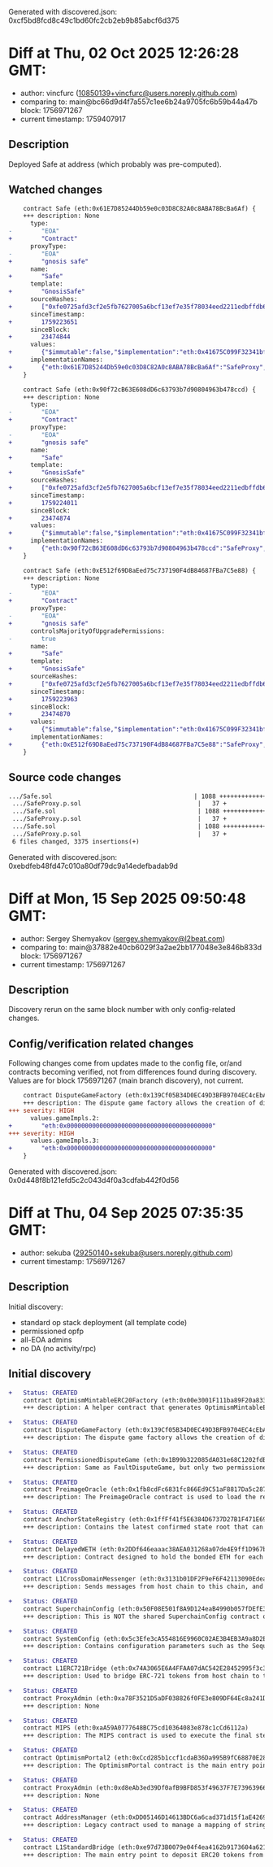 Generated with discovered.json: 0xcf5bd8fcd8c49c1bd60fc2cb2eb9b85abcf6d375

# Diff at Thu, 02 Oct 2025 12:26:28 GMT:

- author: vincfurc (<10850139+vincfurc@users.noreply.github.com>)
- comparing to: main@bc66d9d4f7a557c1ee6b24a9705fc6b59b44a47b block: 1756971267
- current timestamp: 1759407917

## Description

Deployed Safe at address (which probably was pre-computed).

## Watched changes

```diff
    contract Safe (eth:0x61E7D85244Db59e0c03D8C82A0c8ABA78BcBa6Af) {
    +++ description: None
      type:
-        "EOA"
+        "Contract"
      proxyType:
-        "EOA"
+        "gnosis safe"
      name:
+        "Safe"
      template:
+        "GnosisSafe"
      sourceHashes:
+        ["0xfe0725afd3cf2e5fb7627005a6bcf13ef7e35f78034eed2211edbffdb6a9aab5","0x7d388119a66f3eae147d748f86136f073d907d6b36f7e87e9363c4c7a2899a8a"]
      sinceTimestamp:
+        1759223651
      sinceBlock:
+        23474844
      values:
+        {"$immutable":false,"$implementation":"eth:0x41675C099F32341bf84BFc5382aF534df5C7461a","$members":["eth:0xD02AB52D1C7CF31E3f72A007d969D5b80ad113D0","eth:0xf5280A5Ae8c9C8B97B624c8eb4B34B55aBe30e33","eth:0x486792B2D74545C1Aa3614ca0415025983a2f9Dc","eth:0xb9B3e5Aa67136790F1c4980683f39f16eE26E548","eth:0xf95d55523149E37F9ADa9A4828B1f77cA0339830"],"$threshold":2,"domainSeparator":"0x43cb652102be3238c78e02ed9b8e1e665312dbddff7b1f4f98c5c6e59c2f0a67","getChainId":1,"GnosisSafe_modules":[],"multisigThreshold":"2 of 5 (40%)","nonce":1,"VERSION":"1.4.1"}
      implementationNames:
+        {"eth:0x61E7D85244Db59e0c03D8C82A0c8ABA78BcBa6Af":"SafeProxy","eth:0x41675C099F32341bf84BFc5382aF534df5C7461a":"Safe"}
    }
```

```diff
    contract Safe (eth:0x90f72cB63E608dD6c63793b7d90804963b478ccd) {
    +++ description: None
      type:
-        "EOA"
+        "Contract"
      proxyType:
-        "EOA"
+        "gnosis safe"
      name:
+        "Safe"
      template:
+        "GnosisSafe"
      sourceHashes:
+        ["0xfe0725afd3cf2e5fb7627005a6bcf13ef7e35f78034eed2211edbffdb6a9aab5","0x7d388119a66f3eae147d748f86136f073d907d6b36f7e87e9363c4c7a2899a8a"]
      sinceTimestamp:
+        1759224011
      sinceBlock:
+        23474874
      values:
+        {"$immutable":false,"$implementation":"eth:0x41675C099F32341bf84BFc5382aF534df5C7461a","$members":["eth:0xD02AB52D1C7CF31E3f72A007d969D5b80ad113D0","eth:0xf5280A5Ae8c9C8B97B624c8eb4B34B55aBe30e33","eth:0x486792B2D74545C1Aa3614ca0415025983a2f9Dc","eth:0xb9B3e5Aa67136790F1c4980683f39f16eE26E548","eth:0xf95d55523149E37F9ADa9A4828B1f77cA0339830"],"$threshold":2,"domainSeparator":"0xa03fc76cde0d43f928a1476d0f54dce561b638263bf06ae6ab9fb81a07c849fa","getChainId":1,"GnosisSafe_modules":[],"multisigThreshold":"2 of 5 (40%)","nonce":1,"VERSION":"1.4.1"}
      implementationNames:
+        {"eth:0x90f72cB63E608dD6c63793b7d90804963b478ccd":"SafeProxy","eth:0x41675C099F32341bf84BFc5382aF534df5C7461a":"Safe"}
    }
```

```diff
    contract Safe (eth:0xE512f69D8aEed75c737190F4dB84687FBa7C5e88) {
    +++ description: None
      type:
-        "EOA"
+        "Contract"
      proxyType:
-        "EOA"
+        "gnosis safe"
      controlsMajorityOfUpgradePermissions:
-        true
      name:
+        "Safe"
      template:
+        "GnosisSafe"
      sourceHashes:
+        ["0xfe0725afd3cf2e5fb7627005a6bcf13ef7e35f78034eed2211edbffdb6a9aab5","0x7d388119a66f3eae147d748f86136f073d907d6b36f7e87e9363c4c7a2899a8a"]
      sinceTimestamp:
+        1759223963
      sinceBlock:
+        23474870
      values:
+        {"$immutable":false,"$implementation":"eth:0x41675C099F32341bf84BFc5382aF534df5C7461a","$members":["eth:0xD02AB52D1C7CF31E3f72A007d969D5b80ad113D0","eth:0xf5280A5Ae8c9C8B97B624c8eb4B34B55aBe30e33","eth:0x486792B2D74545C1Aa3614ca0415025983a2f9Dc","eth:0xb9B3e5Aa67136790F1c4980683f39f16eE26E548","eth:0xf95d55523149E37F9ADa9A4828B1f77cA0339830"],"$threshold":2,"domainSeparator":"0xee66177d4fcb8445b816cf77dd0262ff9f7b298578a68f07d40ac6b075a2f8b0","getChainId":1,"GnosisSafe_modules":[],"multisigThreshold":"2 of 5 (40%)","nonce":1,"VERSION":"1.4.1"}
      implementationNames:
+        {"eth:0xE512f69D8aEed75c737190F4dB84687FBa7C5e88":"SafeProxy","eth:0x41675C099F32341bf84BFc5382aF534df5C7461a":"Safe"}
    }
```

## Source code changes

```diff
.../Safe.sol                                       | 1088 ++++++++++++++++++++
 .../SafeProxy.p.sol                                |   37 +
 .../Safe.sol                                       | 1088 ++++++++++++++++++++
 .../SafeProxy.p.sol                                |   37 +
 .../Safe.sol                                       | 1088 ++++++++++++++++++++
 .../SafeProxy.p.sol                                |   37 +
 6 files changed, 3375 insertions(+)
```

Generated with discovered.json: 0xebdfeb48fd47c010a80df79dc9a14edefbadab9d

# Diff at Mon, 15 Sep 2025 09:50:48 GMT:

- author: Sergey Shemyakov (<sergey.shemyakov@l2beat.com>)
- comparing to: main@37882e40cb6029f3a2ae2bb177048e3e846b833d block: 1756971267
- current timestamp: 1756971267

## Description

Discovery rerun on the same block number with only config-related changes.

## Config/verification related changes

Following changes come from updates made to the config file,
or/and contracts becoming verified, not from differences found during
discovery. Values are for block 1756971267 (main branch discovery), not current.

```diff
    contract DisputeGameFactory (eth:0x139Cf05B34D0EC49D3BFB9704EC4cEbA6ae95dD1) {
    +++ description: The dispute game factory allows the creation of dispute games, used to propose state roots and eventually challenge them.
+++ severity: HIGH
      values.gameImpls.2:
+        "eth:0x0000000000000000000000000000000000000000"
+++ severity: HIGH
      values.gameImpls.3:
+        "eth:0x0000000000000000000000000000000000000000"
    }
```

Generated with discovered.json: 0x0d448f8b121efd5c2c043d4f0a3cdfab442f0d56

# Diff at Thu, 04 Sep 2025 07:35:35 GMT:

- author: sekuba (<29250140+sekuba@users.noreply.github.com>)
- current timestamp: 1756971267

## Description

Initial discovery:
- standard op stack deployment (all template code)
- permissioned opfp
- all-EOA admins
- no DA (no activity/rpc)

## Initial discovery

```diff
+   Status: CREATED
    contract OptimismMintableERC20Factory (eth:0x00e3001F111ba89F20a8336Bb986a78d8f734E7E)
    +++ description: A helper contract that generates OptimismMintableERC20 contracts on the network it's deployed to. OptimismMintableERC20 is a standard extension of the base ERC20 token contract designed to allow the L1StandardBridge contracts to mint and burn tokens. This makes it possible to use an OptimismMintableERC20 as this chain's representation of a token on the host chain, or vice-versa.
```

```diff
+   Status: CREATED
    contract DisputeGameFactory (eth:0x139Cf05B34D0EC49D3BFB9704EC4cEbA6ae95dD1)
    +++ description: The dispute game factory allows the creation of dispute games, used to propose state roots and eventually challenge them.
```

```diff
+   Status: CREATED
    contract PermissionedDisputeGame (eth:0x1B99b322085dA031e68C1202fdB756b3FFbaC7A6)
    +++ description: Same as FaultDisputeGame, but only two permissioned addresses are designated as proposer and challenger.
```

```diff
+   Status: CREATED
    contract PreimageOracle (eth:0x1fb8cdFc6831fc866Ed9C51aF8817Da5c287aDD3)
    +++ description: The PreimageOracle contract is used to load the required data from L1 for a dispute game.
```

```diff
+   Status: CREATED
    contract AnchorStateRegistry (eth:0x1ffFf41f5E6384D6737D27B1F471E69212150e55)
    +++ description: Contains the latest confirmed state root that can be used as a starting point in a dispute game.
```

```diff
+   Status: CREATED
    contract DelayedWETH (eth:0x2DDf646eaaac38AEA031268a07de4E9ff1D967bd)
    +++ description: Contract designed to hold the bonded ETH for each game. It is designed as a wrapper around WETH to allow an owner to function as a backstop if a game would incorrectly distribute funds.
```

```diff
+   Status: CREATED
    contract L1CrossDomainMessenger (eth:0x3131b01DF2F9eF6F42113090Edead5c97612c473)
    +++ description: Sends messages from host chain to this chain, and relays messages back onto host chain. In the event that a message sent from host chain to this chain is rejected for exceeding this chain's epoch gas limit, it can be resubmitted via this contract's replay function.
```

```diff
+   Status: CREATED
    contract SuperchainConfig (eth:0x50F08E501f8A9D124eaB4990b057fDEfE3F6ae3E)
    +++ description: This is NOT the shared SuperchainConfig contract of the OP stack Superchain but rather a local fork. It manages the `PAUSED_SLOT`, a boolean value indicating whether the local chain is paused, and `GUARDIAN_SLOT`, the address of the guardian which can pause and unpause the system.
```

```diff
+   Status: CREATED
    contract SystemConfig (eth:0x5c3Efe3cA554816E9960C02AE3B4EB3A9a8D2E16)
    +++ description: Contains configuration parameters such as the Sequencer address, gas limit on this chain and the unsafe block signer address.
```

```diff
+   Status: CREATED
    contract L1ERC721Bridge (eth:0x74A3065E6A4FFAA07dAC542E28452995f3c32EeA)
    +++ description: Used to bridge ERC-721 tokens from host chain to this chain.
```

```diff
+   Status: CREATED
    contract ProxyAdmin (eth:0xa78F3521D5aDF038826f0FE3e809DF64Ec8a241D)
    +++ description: None
```

```diff
+   Status: CREATED
    contract MIPS (eth:0xaA59A0777648BC75cd10364083e878c1cCd6112a)
    +++ description: The MIPS contract is used to execute the final step of the dispute game which objectively determines the winner of the dispute.
```

```diff
+   Status: CREATED
    contract OptimismPortal2 (eth:0xCcd285b1ccf1cdaB36Da995B9fC68870E287694E)
    +++ description: The OptimismPortal contract is the main entry point to deposit funds from L1 to L2. It also allows to prove and finalize withdrawals. It specifies which game type can be used for withdrawals, which currently is the PermissionedDisputeGame.
```

```diff
+   Status: CREATED
    contract ProxyAdmin (eth:0xd8eAb3ed39Df0afB9BFD853f49637F7E73963966)
    +++ description: None
```

```diff
+   Status: CREATED
    contract AddressManager (eth:0xDD05146D14613BDC6a6cad371d15f1aE4269480e)
    +++ description: Legacy contract used to manage a mapping of string names to addresses. Modern OP stack uses a different standard proxy system instead, but this contract is still necessary for backwards compatibility with several older contracts.
```

```diff
+   Status: CREATED
    contract L1StandardBridge (eth:0xe97d73B0079e04f4ea4162b9173604a6213eF158)
    +++ description: The main entry point to deposit ERC20 tokens from host chain to this chain.
```
